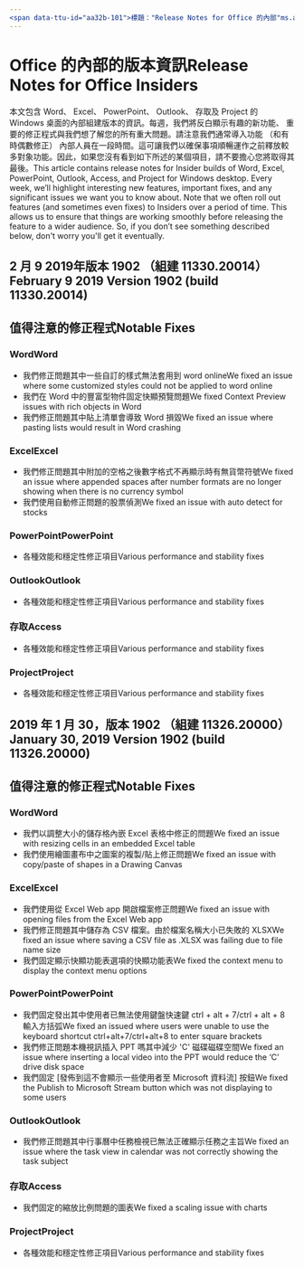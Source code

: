 ```yaml
---
<span data-ttu-id="aa32b-101">標題："Release Notes for Office 的內部"ms.author: andrewmo 作者： mikho manager: andrewmo ms.date: 2/11/2019 ms.audience： Win32 Fast ms.topic： 參照 ms.service: o365 proplus localization_priority： 重要 ms.collection: RelNotes_ProPlus描述："提供內部人員 Fast 對象的主要新功能、 修正或已知的問題的最新清單</span><span class="sxs-lookup"><span data-stu-id="aa32b-101">title: "Release Notes for Office Insiders" ms.author: andrewmo author: mikho manager: andrewmo ms.date: 2/11/2019 ms.audience: Win32 Fast ms.topic: reference ms.service: o365-proplus- localization_priority: Critical ms.collection: RelNotes_ProPlus description: "Provides Insiders Fast audience with the latest list of key new features, fixes or known issues</span></span>
---
```


# <a name="release-notes-for-office-insiders"></a><span data-ttu-id="aa32b-102">Office 的內部的版本資訊</span><span class="sxs-lookup"><span data-stu-id="aa32b-102">Release Notes for Office Insiders</span></span>

<span data-ttu-id="aa32b-p101">本文包含 Word、 Excel、 PowerPoint、 Outlook、 存取及 Project 的 Windows 桌面的內部組建版本的資訊。每週，我們將反白顯示有趣的新功能、 重要的修正程式與我們想了解您的所有重大問題。請注意我們通常導入功能 （和有時偶數修正） 內部人員在一段時間。這可讓我們以確保事項順暢運作之前釋放較多對象功能。因此，如果您沒有看到如下所述的某個項目，請不要擔心您將取得其最後。</span><span class="sxs-lookup"><span data-stu-id="aa32b-p101">This article contains release notes for Insider builds of Word, Excel, PowerPoint, Outlook, Access, and Project for Windows desktop. Every week, we’ll highlight interesting new features, important fixes, and any significant issues we want you to know about. Note that we often roll out features (and sometimes even fixes) to Insiders over a period of time. This allows us to ensure that things are working smoothly before releasing the feature to a wider audience. So, if you don’t see something described below, don't worry you'll get it eventually.</span></span>  

## <a name="february-9-2019-version-1902-build-1133020014"></a><span data-ttu-id="aa32b-108">2 月 9 2019年版本 1902 （組建 11330.20014）</span><span class="sxs-lookup"><span data-stu-id="aa32b-108">February 9 2019 Version 1902 (build 11330.20014)</span></span>


## <a name="notable-fixes"></a><span data-ttu-id="aa32b-109">值得注意的修正程式</span><span class="sxs-lookup"><span data-stu-id="aa32b-109">Notable Fixes</span></span>

### <a name="word"></a><span data-ttu-id="aa32b-110">Word</span><span class="sxs-lookup"><span data-stu-id="aa32b-110">Word</span></span> 
- <span data-ttu-id="aa32b-111">我們修正問題其中一些自訂的樣式無法套用到 word online</span><span class="sxs-lookup"><span data-stu-id="aa32b-111">We fixed an issue where some customized styles could not be applied to word online</span></span>
- <span data-ttu-id="aa32b-112">我們在 Word 中的豐富型物件固定快顯預覽問題</span><span class="sxs-lookup"><span data-stu-id="aa32b-112">We fixed Context Preview issues with rich objects in Word</span></span>
- <span data-ttu-id="aa32b-113">我們修正問題其中貼上清單會導致 Word 損毀</span><span class="sxs-lookup"><span data-stu-id="aa32b-113">We fixed an issue where pasting lists  would result in Word crashing</span></span>

### <a name="excel"></a><span data-ttu-id="aa32b-114">Excel</span><span class="sxs-lookup"><span data-stu-id="aa32b-114">Excel</span></span>
- <span data-ttu-id="aa32b-115">我們修正問題其中附加的空格之後數字格式不再顯示時有無貨幣符號</span><span class="sxs-lookup"><span data-stu-id="aa32b-115">We fixed an issue where appended spaces after number formats are no longer showing when there is no currency symbol</span></span>
- <span data-ttu-id="aa32b-116">我們使用自動修正問題的股票偵測</span><span class="sxs-lookup"><span data-stu-id="aa32b-116">We fixed an issue with auto detect for stocks</span></span>

### <a name="powerpoint"></a><span data-ttu-id="aa32b-117">PowerPoint</span><span class="sxs-lookup"><span data-stu-id="aa32b-117">PowerPoint</span></span>
- <span data-ttu-id="aa32b-118">各種效能和穩定性修正項目</span><span class="sxs-lookup"><span data-stu-id="aa32b-118">Various performance and stability fixes</span></span>

### <a name="outlook"></a><span data-ttu-id="aa32b-119">Outlook</span><span class="sxs-lookup"><span data-stu-id="aa32b-119">Outlook</span></span>
- <span data-ttu-id="aa32b-120">各種效能和穩定性修正項目</span><span class="sxs-lookup"><span data-stu-id="aa32b-120">Various performance and stability fixes</span></span>

### <a name="access"></a><span data-ttu-id="aa32b-121">存取</span><span class="sxs-lookup"><span data-stu-id="aa32b-121">Access</span></span>
- <span data-ttu-id="aa32b-122">各種效能和穩定性修正項目</span><span class="sxs-lookup"><span data-stu-id="aa32b-122">Various performance and stability fixes</span></span>

### <a name="project"></a><span data-ttu-id="aa32b-123">Project</span><span class="sxs-lookup"><span data-stu-id="aa32b-123">Project</span></span>
- <span data-ttu-id="aa32b-124">各種效能和穩定性修正項目</span><span class="sxs-lookup"><span data-stu-id="aa32b-124">Various performance and stability fixes</span></span>




## <a name="january-30-2019-version-1902-build-1132620000"></a><span data-ttu-id="aa32b-125">2019 年 1 月 30，版本 1902 （組建 11326.20000）</span><span class="sxs-lookup"><span data-stu-id="aa32b-125">January 30, 2019 Version 1902 (build 11326.20000)</span></span>


## <a name="notable-fixes"></a><span data-ttu-id="aa32b-126">值得注意的修正程式</span><span class="sxs-lookup"><span data-stu-id="aa32b-126">Notable Fixes</span></span>

### <a name="word"></a><span data-ttu-id="aa32b-127">Word</span><span class="sxs-lookup"><span data-stu-id="aa32b-127">Word</span></span> 
- <span data-ttu-id="aa32b-128">我們以調整大小的儲存格內嵌 Excel 表格中修正的問題</span><span class="sxs-lookup"><span data-stu-id="aa32b-128">We fixed an issue with resizing cells in an embedded Excel table</span></span>
- <span data-ttu-id="aa32b-129">我們使用繪圖畫布中之圖案的複製/貼上修正問題</span><span class="sxs-lookup"><span data-stu-id="aa32b-129">We fixed an issue with copy/paste of shapes in a Drawing Canvas</span></span>

### <a name="excel"></a><span data-ttu-id="aa32b-130">Excel</span><span class="sxs-lookup"><span data-stu-id="aa32b-130">Excel</span></span>
- <span data-ttu-id="aa32b-131">我們使用從 Excel Web app 開啟檔案修正問題</span><span class="sxs-lookup"><span data-stu-id="aa32b-131">We fixed an issue with opening files from the Excel Web app</span></span>
- <span data-ttu-id="aa32b-132">我們修正問題其中儲存為 CSV 檔案。由於檔案名稱大小已失敗的 XLSX</span><span class="sxs-lookup"><span data-stu-id="aa32b-132">We fixed an issue where saving a CSV file as .XLSX was failing due to file name size</span></span>
- <span data-ttu-id="aa32b-133">我們固定顯示快顯功能表選項的快顯功能表</span><span class="sxs-lookup"><span data-stu-id="aa32b-133">We fixed the context menu to display the context menu options</span></span>

### <a name="powerpoint"></a><span data-ttu-id="aa32b-134">PowerPoint</span><span class="sxs-lookup"><span data-stu-id="aa32b-134">PowerPoint</span></span>
- <span data-ttu-id="aa32b-135">我們固定發出其中使用者已無法使用鍵盤快速鍵 ctrl + alt + 7/ctrl + alt + 8 輸入方括弧</span><span class="sxs-lookup"><span data-stu-id="aa32b-135">We fixed an issued where users were unable to use the keyboard shortcut ctrl+alt+7/ctrl+alt+8 to enter square brackets</span></span>
- <span data-ttu-id="aa32b-136">我們修正問題本機視訊插入 PPT 嗎其中減少 'C' 磁碟磁碟空間</span><span class="sxs-lookup"><span data-stu-id="aa32b-136">We fixed an issue where inserting a local video into the PPT would reduce the ‘C’ drive disk space</span></span>
- <span data-ttu-id="aa32b-137">我們固定 [發佈到這不會顯示一些使用者至 Microsoft 資料流] 按鈕</span><span class="sxs-lookup"><span data-stu-id="aa32b-137">We fixed the Publish to Microsoft Stream button which was not displaying to some users</span></span>

### <a name="outlook"></a><span data-ttu-id="aa32b-138">Outlook</span><span class="sxs-lookup"><span data-stu-id="aa32b-138">Outlook</span></span>
- <span data-ttu-id="aa32b-139">我們修正問題其中行事曆中任務檢視已無法正確顯示任務之主旨</span><span class="sxs-lookup"><span data-stu-id="aa32b-139">We fixed an issue where the task view in calendar was  not correctly showing the task subject</span></span>

### <a name="access"></a><span data-ttu-id="aa32b-140">存取</span><span class="sxs-lookup"><span data-stu-id="aa32b-140">Access</span></span>
- <span data-ttu-id="aa32b-141">我們固定的縮放比例問題的圖表</span><span class="sxs-lookup"><span data-stu-id="aa32b-141">We fixed a scaling issue with charts</span></span>

### <a name="project"></a><span data-ttu-id="aa32b-142">Project</span><span class="sxs-lookup"><span data-stu-id="aa32b-142">Project</span></span>
- <span data-ttu-id="aa32b-143">各種效能和穩定性修正項目</span><span class="sxs-lookup"><span data-stu-id="aa32b-143">Various performance and stability fixes</span></span>
